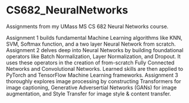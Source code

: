 # CS682_NeuralNetworks
Assignments from my UMass MS CS 682 Neural Networks course.

Assignment 1 builds fundamental Machine Learning algorithms like KNN, SVM, Softmax function, and a two layer Neural Network from scratch.
Assignment 2 delves deep into Neural Networks by building foundational operators like Batch Normalization, Layer Normalization, and Dropout. It uses these operators in the creation of from-scratch Fully Connected Networks and Convolutional Networks. Learned skills are then applied to PyTorch and TensorFlow Machine Learning frameworks.
Assignment 3 thoroughly explores image processing by constructing Transformers for image captioning, Generative Adversertial Networks (GANs) for image augmentation, and Style Transfer for image style & content transfer.
